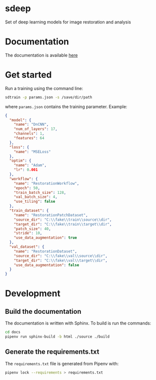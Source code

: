 # sdeep

Set of deep learning models for image restoration and analysis

# Documentation

The documentation is available [here](https://sylvainprigent.github.io/sdeep/about.html)

# Get started

Run a training using the command line:

```bash
sdtrain -p params.json -s /save/dir/path
```

where `params.json` contains the training parameter. Example:

```json
{
  "model": {
    "name": "DnCNN",
    "num_of_layers": 17,
    "channels": 1,
    "features": 64
  },
  "loss": {
    "name": "MSELoss"
  },
  "optim": {
    "name": "Adam",
    "lr": 0.001
  },
  "workflow": {
    "name": "RestorationWorkflow",
    "epoch": 50,
    "train_batch_size": 128,
    "val_batch_size": 4,
    "use_tiling": false
  },
  "train_dataset": {
    "name": "RestorationPatchDataset",
    "source_dir": "C:\\fake\\train\\source\\dir",
    "target_dir": "C:\\fake\\train\\target\\dir",
    "patch_size": 40,
    "stride": 10,
    "use_data_augmentation": true
  },
  "val_dataset": {
    "name": "RestorationDataset",
    "source_dir": "C:\\fake\\val\\source\\dir",
    "target_dir": "C:\\fake\\val\\target\\dir",
    "use_data_augmentation": false
  }
}
```


# Development

## Build the documentation

The documentation is written with Sphinx. To build is run the commands:

```bash
cd docs
pipenv run sphinx-build -b html ./source ./build
```

## Generate the requirements.txt

The `requirements.txt` file is generated from Pipenv with:

```bash
pipenv lock --requirements > requirements.txt
```
